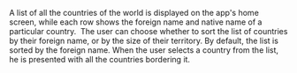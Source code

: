 A list of all the countries of the world is displayed on the app's home screen, while each row shows the foreign name and native name of a particular country. 
The user can choose whether to sort the list of countries by their foreign name, or by the size of their territory. By default, the list is sorted by the foreign name. 
When the user selects a country from the list, he is presented with all the countries bordering it.
